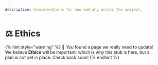```yaml
---
description: Considerations for how and why across the project.
---
```


# ⚖ Ethics

{% hint style="warning" %}
🐣 You found a page we really need to update! We believe **Ethics** will be important, which is why this stub is here, but a plan is not yet in place. Check back soon!
{% endhint %}
